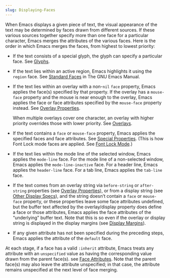 ```yaml
---
slug: Displaying-Faces
---
```


When Emacs displays a given piece of text, the visual appearance of the text may be determined by faces drawn from different sources. If these various sources together specify more than one face for a particular character, Emacs merges the attributes of the various faces. Here is the order in which Emacs merges the faces, from highest to lowest priority:

*   If the text consists of a special glyph, the glyph can specify a particular face. See [Glyphs](Glyphs).

*   If the text lies within an active region, Emacs highlights it using the `region` face. See [Standard Faces](https://www.gnu.org/software/emacs/manual/html_mono/emacs.html#Standard-Faces) in The GNU Emacs Manual.

*   If the text lies within an overlay with a non-`nil` `face` property, Emacs applies the face(s) specified by that property. If the overlay has a `mouse-face` property and the mouse is near enough to the overlay, Emacs applies the face or face attributes specified by the `mouse-face` property instead. See [Overlay Properties](Overlay-Properties).

    When multiple overlays cover one character, an overlay with higher priority overrides those with lower priority. See [Overlays](Overlays).

*   If the text contains a `face` or `mouse-face` property, Emacs applies the specified faces and face attributes. See [Special Properties](Special-Properties). (This is how Font Lock mode faces are applied. See [Font Lock Mode](Font-Lock-Mode).)

*   If the text lies within the mode line of the selected window, Emacs applies the `mode-line` face. For the mode line of a non-selected window, Emacs applies the `mode-line-inactive` face. For a header line, Emacs applies the `header-line` face. For a tab line, Emacs applies the `tab-line` face.

*   If the text comes from an overlay string via `before-string` or `after-string` properties (see [Overlay Properties](Overlay-Properties)), or from a display string (see [Other Display Specs](Other-Display-Specs)), and the string doesn’t contain a `face` or `mouse-face` property, or these properties leave some face attributes undefined, but the buffer text affected by the overlay/display property does define a face or those attributes, Emacs applies the face attributes of the “underlying" buffer text. Note that this is so even if the overlay or display string is displayed in the display margins (see [Display Margins](Display-Margins)).

*   If any given attribute has not been specified during the preceding steps, Emacs applies the attribute of the `default` face.

At each stage, if a face has a valid `:inherit` attribute, Emacs treats any attribute with an `unspecified` value as having the corresponding value drawn from the parent face(s). see [Face Attributes](Face-Attributes). Note that the parent face(s) may also leave the attribute unspecified; in that case, the attribute remains unspecified at the next level of face merging.

